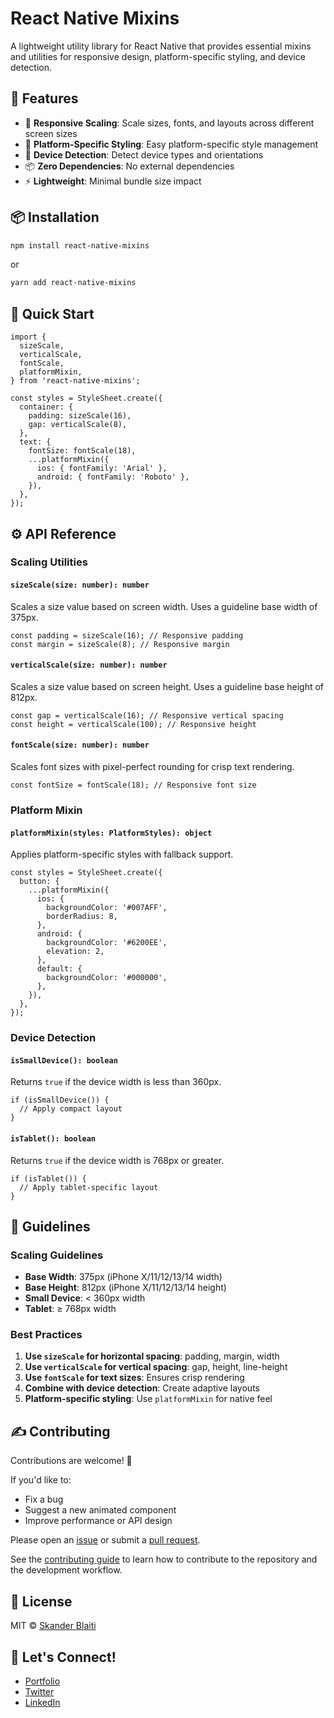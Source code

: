 # React Native Mixins

A lightweight utility library for React Native that provides essential mixins and utilities for responsive design, platform-specific styling, and device detection.

## 🧪 Features

- 📱 **Responsive Scaling**: Scale sizes, fonts, and layouts across different screen sizes
- 🎯 **Platform-Specific Styling**: Easy platform-specific style management
- 📏 **Device Detection**: Detect device types and orientations
- 📦 **Zero Dependencies**: No external dependencies
- ⚡ **Lightweight**: Minimal bundle size impact

## 📦 Installation

```bash
npm install react-native-mixins
```

or

```bash
yarn add react-native-mixins
```

## 🚀 Quick Start

```tsx
import {
  sizeScale,
  verticalScale,
  fontScale,
  platformMixin,
} from 'react-native-mixins';

const styles = StyleSheet.create({
  container: {
    padding: sizeScale(16),
    gap: verticalScale(8),
  },
  text: {
    fontSize: fontScale(18),
    ...platformMixin({
      ios: { fontFamily: 'Arial' },
      android: { fontFamily: 'Roboto' },
    }),
  },
});
```

## ⚙️ API Reference

### Scaling Utilities

#### `sizeScale(size: number): number`

Scales a size value based on screen width. Uses a guideline base width of 375px.

```tsx
const padding = sizeScale(16); // Responsive padding
const margin = sizeScale(8); // Responsive margin
```

#### `verticalScale(size: number): number`

Scales a size value based on screen height. Uses a guideline base height of 812px.

```tsx
const gap = verticalScale(16); // Responsive vertical spacing
const height = verticalScale(100); // Responsive height
```

#### `fontScale(size: number): number`

Scales font sizes with pixel-perfect rounding for crisp text rendering.

```tsx
const fontSize = fontScale(18); // Responsive font size
```

### Platform Mixin

#### `platformMixin(styles: PlatformStyles): object`

Applies platform-specific styles with fallback support.

```tsx
const styles = StyleSheet.create({
  button: {
    ...platformMixin({
      ios: {
        backgroundColor: '#007AFF',
        borderRadius: 8,
      },
      android: {
        backgroundColor: '#6200EE',
        elevation: 2,
      },
      default: {
        backgroundColor: '#000000',
      },
    }),
  },
});
```

### Device Detection

#### `isSmallDevice(): boolean`

Returns `true` if the device width is less than 360px.

```tsx
if (isSmallDevice()) {
  // Apply compact layout
}
```

#### `isTablet(): boolean`

Returns `true` if the device width is 768px or greater.

```tsx
if (isTablet()) {
  // Apply tablet-specific layout
}
```

## 📖 Guidelines

### Scaling Guidelines

- **Base Width**: 375px (iPhone X/11/12/13/14 width)
- **Base Height**: 812px (iPhone X/11/12/13/14 height)
- **Small Device**: < 360px width
- **Tablet**: ≥ 768px width

### Best Practices

1. **Use `sizeScale` for horizontal spacing**: padding, margin, width
2. **Use `verticalScale` for vertical spacing**: gap, height, line-height
3. **Use `fontScale` for text sizes**: Ensures crisp rendering
4. **Combine with device detection**: Create adaptive layouts
5. **Platform-specific styling**: Use `platformMixin` for native feel

## ✍️ Contributing

Contributions are welcome! 🚀

If you'd like to:

- Fix a bug
- Suggest a new animated component
- Improve performance or API design

Please open an [issue](https://github.com/blaiti/react-native-mixins/issues) or submit a [pull request](https://github.com/blaiti/react-native-mixins/pulls).

See the [contributing guide](CONTRIBUTING.md) to learn how to contribute to the repository and the development workflow.

## 📄 License

MIT © [Skander Blaiti](https://github.com/blaiti)

## 💬 Let's Connect!

- [Portfolio](https://www.blaiti.com)
- [Twitter](https://twitter.com/SkanderBlaiti)
- [LinkedIn](https://www.linkedin.com/in/skanderblaiti)
